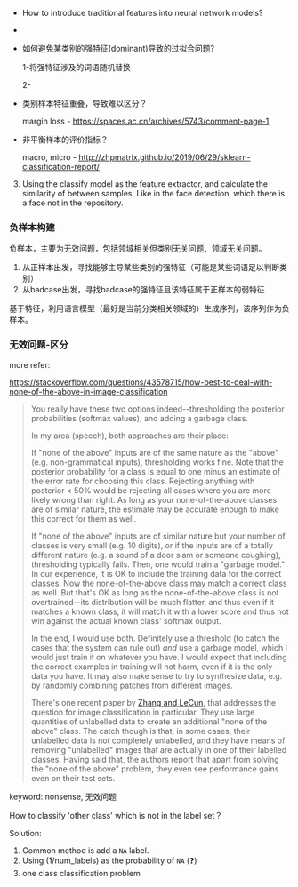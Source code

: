 - How to introduce traditional features into neural network models?

- 

- 如何避免某类别的强特征(dominant)导致的过拟合问题?

  1-将强特征涉及的词语随机替换

  2-

  

- 类别样本特征重叠，导致难以区分？

  margin loss -  https://spaces.ac.cn/archives/5743/comment-page-1

- 非平衡样本的评价指标？

  macro, micro - http://zhpmatrix.github.io/2019/06/29/sklearn-classification-report/

3. Using the classify model as the feature extractor, and calculate the similarity of between samples. Like in the face detection, which there is a face not in the repository. 



### 负样本构建

负样本，主要为无效问题，包括领域相关但类别无关问题、领域无关问题。

1. 从正样本出发，寻找能够主导某些类别的强特征（可能是某些词语足以判断类别）
2. 从badcase出发，寻找badcase的强特征且该特征属于正样本的弱特征

基于特征，利用语言模型（最好是当前分类相关领域的）生成序列，该序列作为负样本。



### 无效问题-区分

more refer:

<https://stackoverflow.com/questions/43578715/how-best-to-deal-with-none-of-the-above-in-image-classification>

> You really have these two options indeed--thresholding the posterior probabilities (softmax values), and adding a garbage class.
>
> In my area (speech), both approaches are their place:
>
> If "none of the above" inputs are of the same nature as the "above" (e.g. non-grammatical inputs), thresholding works fine. Note that the posterior probability for a class is equal to one minus an estimate of the error rate for choosing this class. Rejecting anything with posterior < 50% would be rejecting all cases where you are more likely wrong than right. As long as your none-of-the-above classes are of similar nature, the estimate may be accurate enough to make this correct for them as well.
>
> If "none of the above" inputs are of similar nature but your number of classes is very small (e.g. 10 digits), or if the inputs are of a totally different nature (e.g. a sound of a door slam or someone coughing), thresholding typically fails. Then, one would train a "garbage model." In our experience, it is OK to include the training data for the correct classes. Now the none-of-the-above class may match a correct class as well. But that's OK as long as the none-of-the-above class is not overtrained--its distribution will be much flatter, and thus even if it matches a known class, it will match it with a lower score and thus not win against the actual known class' softmax output.
>
> In the end, I would use both. Definitely use a threshold (to catch the cases that the system can rule out) *and* use a garbage model, which I would just train it on whatever you have. I would expect that including the correct examples in training will not harm, even if it is the only data you have. It may also make sense to try to synthesize data, e.g. by randomly combining patches from different images.
>
> 
>
> There's one recent paper by [Zhang and LeCun](https://arxiv.org/abs/1511.03719), that addresses the question for image classification in particular. They use large quantities of unlabelled data to create an additional "none of the above" class. The catch though is that, in some cases, their unlabelled data is not completely unlabelled, and they have means of removing "unlabelled" images that are actually in one of their labelled classes. Having said that, the authors report that apart from solving the "none of the above" problem, they even see performance gains even on their test sets.





keyword: nonsense, 无效问题

How to classify 'other class' which is not in the label set？

Solution:

1. Common method is add a `NA` label. 
2. Using (1/num_labels) as the probability of `NA` (:question:)
3. one class classification problem







